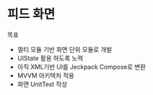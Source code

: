 # 피드 화면

목표
- 멀티 모듈 기반 화면 단위 모듈로 개발
- UIState 활용 하도록 노력
- 아직 XML기반 UI를 Jeckpack Compose로 변환 
- MVVM 아키텍처 적용
- 화면 UnitTest 작성